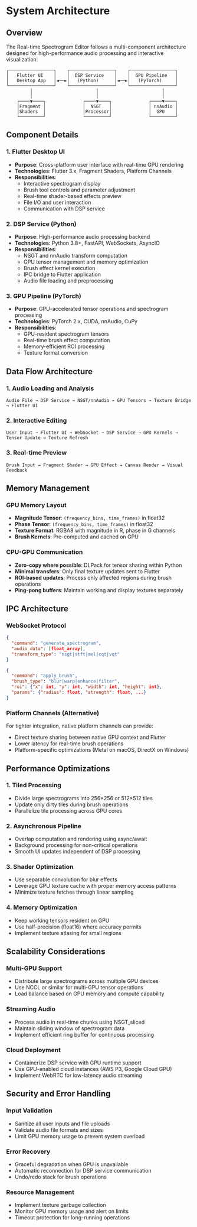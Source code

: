 # System Architecture

## Overview

The Real-time Spectrogram Editor follows a multi-component architecture designed for high-performance audio processing and interactive visualization:

```
┌─────────────────┐    ┌─────────────────┐    ┌─────────────────┐
│   Flutter UI    │    │  DSP Service    │    │  GPU Pipeline   │
│   Desktop App   │◄──►│   (Python)      │◄──►│   (PyTorch)     │
└─────────────────┘    └─────────────────┘    └─────────────────┘
         │                        │                        │
         │                        │                        │
    ┌────▼────┐              ┌────▼────┐              ┌────▼────┐
    │Fragment │              │  NSGT   │              │ nnAudio │
    │Shaders  │              │Processor│              │  GPU    │
    └─────────┘              └─────────┘              └─────────┘
```

## Component Details

### 1. Flutter Desktop UI
- **Purpose**: Cross-platform user interface with real-time GPU rendering
- **Technologies**: Flutter 3.x, Fragment Shaders, Platform Channels
- **Responsibilities**:
  - Interactive spectrogram display
  - Brush tool controls and parameter adjustment
  - Real-time shader-based effects preview
  - File I/O and user interaction
  - Communication with DSP service

### 2. DSP Service (Python)
- **Purpose**: High-performance audio processing backend
- **Technologies**: Python 3.8+, FastAPI, WebSockets, AsyncIO
- **Responsibilities**:
  - NSGT and nnAudio transform computation
  - GPU tensor management and memory optimization
  - Brush effect kernel execution
  - IPC bridge to Flutter application
  - Audio file loading and preprocessing

### 3. GPU Pipeline (PyTorch)
- **Purpose**: GPU-accelerated tensor operations and spectrogram processing
- **Technologies**: PyTorch 2.x, CUDA, nnAudio, CuPy
- **Responsibilities**:
  - GPU-resident spectrogram tensors
  - Real-time brush effect computation
  - Memory-efficient ROI processing
  - Texture format conversion

## Data Flow Architecture

### 1. Audio Loading and Analysis
```
Audio File → DSP Service → NSGT/nnAudio → GPU Tensors → Texture Bridge → Flutter UI
```

### 2. Interactive Editing
```
User Input → Flutter UI → WebSocket → DSP Service → GPU Kernels → Tensor Update → Texture Refresh
```

### 3. Real-time Preview
```
Brush Input → Fragment Shader → GPU Effect → Canvas Render → Visual Feedback
```

## Memory Management

### GPU Memory Layout
- **Magnitude Tensor**: `(frequency_bins, time_frames)` in float32
- **Phase Tensor**: `(frequency_bins, time_frames)` in float32  
- **Texture Format**: RGBA8 with magnitude in R, phase in G channels
- **Brush Kernels**: Pre-computed and cached on GPU

### CPU-GPU Communication
- **Zero-copy where possible**: DLPack for tensor sharing within Python
- **Minimal transfers**: Only final texture updates sent to Flutter
- **ROI-based updates**: Process only affected regions during brush operations
- **Ping-pong buffers**: Maintain working and display textures separately

## IPC Architecture

### WebSocket Protocol
```json
{
  "command": "generate_spectrogram",
  "audio_data": [float_array],
  "transform_type": "nsgt|stft|mel|cqt|vqt"
}

{
  "command": "apply_brush", 
  "brush_type": "blur|warp|enhance|filter",
  "roi": {"x": int, "y": int, "width": int, "height": int},
  "params": {"radius": float, "strength": float, ...}
}
```

### Platform Channels (Alternative)
For tighter integration, native platform channels can provide:
- Direct texture sharing between native GPU context and Flutter
- Lower latency for real-time brush operations
- Platform-specific optimizations (Metal on macOS, DirectX on Windows)

## Performance Optimizations

### 1. Tiled Processing
- Divide large spectrograms into 256×256 or 512×512 tiles
- Update only dirty tiles during brush operations
- Parallelize tile processing across GPU cores

### 2. Asynchronous Pipeline
- Overlap computation and rendering using async/await
- Background processing for non-critical operations
- Smooth UI updates independent of DSP processing

### 3. Shader Optimization
- Use separable convolution for blur effects
- Leverage GPU texture cache with proper memory access patterns
- Minimize texture fetches through linear sampling

### 4. Memory Optimization
- Keep working tensors resident on GPU
- Use half-precision (float16) where accuracy permits
- Implement texture atlasing for small regions

## Scalability Considerations

### Multi-GPU Support
- Distribute large spectrograms across multiple GPU devices
- Use NCCL or similar for multi-GPU tensor operations
- Load balance based on GPU memory and compute capability

### Streaming Audio
- Process audio in real-time chunks using NSGT_sliced
- Maintain sliding window of spectrogram data
- Implement efficient ring buffer for continuous processing

### Cloud Deployment
- Containerize DSP service with GPU runtime support
- Use GPU-enabled cloud instances (AWS P3, Google Cloud GPU)
- Implement WebRTC for low-latency audio streaming

## Security and Error Handling

### Input Validation
- Sanitize all user inputs and file uploads
- Validate audio file formats and sizes
- Limit GPU memory usage to prevent system overload

### Error Recovery
- Graceful degradation when GPU is unavailable
- Automatic reconnection for DSP service communication
- Undo/redo stack for brush operations

### Resource Management
- Implement texture garbage collection
- Monitor GPU memory usage and alert on limits
- Timeout protection for long-running operations